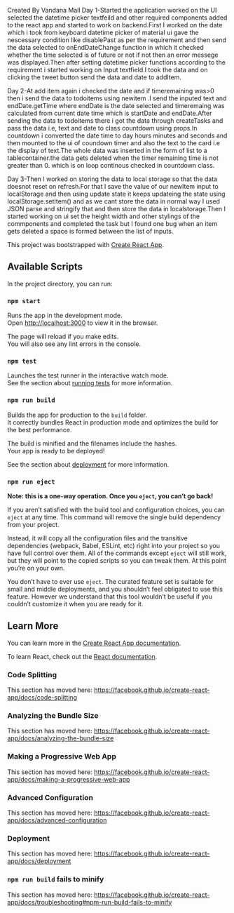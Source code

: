 Created By Vandana Mall
Day 1-Started the application worked on the UI selected the datetime picker textfeild and other required components added to the react app and started to work on backend.First I worked on the date which i took from keyboard datetime picker of material ui gave the nescessary condition like disablePast as per the requirement and then send the data selected to onEndDateChange function in which it checked whether the time selected is of future or not if not then an error messege was displayed.Then after setting datetime picker functions according to the requirement i started working on Input textfield.I took the data and on clicking the tweet button send the data and date to addItem.

Day 2-At add item again i checked the date and if timeremaining was>0 then i send the data to todoitems using newitem .I send the inputed text  and endDate.getTime where endDate is the date selected and timeremaing was calculated from current date time which is startDate and endDate.After sending the data to todoitems there i got the data through createTasks and pass the data i.e, text and date to class countdown using props.In countdown i converted the date time to day hours minutes and seconds and then mounted to the ui of coundown timer and also the text to the card i.e the display of text.The whole data was inserted in the form of list to a tablecontainer.the data gets deleted when the timer remaining time is not greater than 0. which is on loop continous checked in countdown class.

Day 3-Then I worked on storing the data to local storage so that the data doesnot reset on refresh.For that I save the value of our newItem input to localStorage and then using update state it keeps updateing the state using localStorage.setItem() and as we cant store the data in normal way I used JSON parse and stringify that and then store the data in localstorage.Then I started working on ui set the height width and other stylings of the commponents and completed the task but I found one bug when an item gets deleted a space is formed between the list of inputs.

This project was bootstrapped with [Create React App](https://github.com/facebook/create-react-app).

## Available Scripts

In the project directory, you can run:

### `npm start`

Runs the app in the development mode.<br />
Open [http://localhost:3000](http://localhost:3000) to view it in the browser.

The page will reload if you make edits.<br />
You will also see any lint errors in the console.

### `npm test`

Launches the test runner in the interactive watch mode.<br />
See the section about [running tests](https://facebook.github.io/create-react-app/docs/running-tests) for more information.

### `npm run build`

Builds the app for production to the `build` folder.<br />
It correctly bundles React in production mode and optimizes the build for the best performance.

The build is minified and the filenames include the hashes.<br />
Your app is ready to be deployed!

See the section about [deployment](https://facebook.github.io/create-react-app/docs/deployment) for more information.

### `npm run eject`

**Note: this is a one-way operation. Once you `eject`, you can’t go back!**

If you aren’t satisfied with the build tool and configuration choices, you can `eject` at any time. This command will remove the single build dependency from your project.

Instead, it will copy all the configuration files and the transitive dependencies (webpack, Babel, ESLint, etc) right into your project so you have full control over them. All of the commands except `eject` will still work, but they will point to the copied scripts so you can tweak them. At this point you’re on your own.

You don’t have to ever use `eject`. The curated feature set is suitable for small and middle deployments, and you shouldn’t feel obligated to use this feature. However we understand that this tool wouldn’t be useful if you couldn’t customize it when you are ready for it.

## Learn More

You can learn more in the [Create React App documentation](https://facebook.github.io/create-react-app/docs/getting-started).

To learn React, check out the [React documentation](https://reactjs.org/).

### Code Splitting

This section has moved here: https://facebook.github.io/create-react-app/docs/code-splitting

### Analyzing the Bundle Size

This section has moved here: https://facebook.github.io/create-react-app/docs/analyzing-the-bundle-size

### Making a Progressive Web App

This section has moved here: https://facebook.github.io/create-react-app/docs/making-a-progressive-web-app

### Advanced Configuration

This section has moved here: https://facebook.github.io/create-react-app/docs/advanced-configuration

### Deployment

This section has moved here: https://facebook.github.io/create-react-app/docs/deployment

### `npm run build` fails to minify

This section has moved here: https://facebook.github.io/create-react-app/docs/troubleshooting#npm-run-build-fails-to-minify
